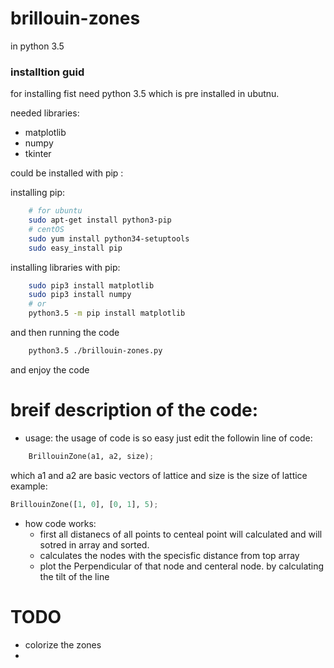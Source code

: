 # brillouin-zones
in python 3.5


### installtion guid
for installing fist need python 3.5 which is pre installed in ubutnu.

needed libraries:
- matplotlib
- numpy
- tkinter

could be installed with pip :

installing pip:
```bash
	# for ubuntu
	sudo apt-get install python3-pip
	# centOS
	sudo yum install python34-setuptools
	sudo easy_install pip
```
installing libraries with pip:
```bash
	sudo pip3 install matplotlib
	sudo pip3 install numpy
	# or
	python3.5 -m pip install matplotlib
```

and then running the code 
```bash
	python3.5 ./brillouin-zones.py
```
and enjoy the code




# breif description of the code:
- usage:
	the usage of code is so easy just edit the followin line of code:
```python
	BrillouinZone(a1, a2, size);
```
which a1 and a2 are basic vectors of lattice and size is the size of lattice
	example:
```python
BrillouinZone([1, 0], [0, 1], 5);
```

- how code works:
	- first all distanecs of all points to centeal point will calculated and will sotred in array and sorted.
	- calculates the nodes with the specisfic distance from top array
	- plot the Perpendicular of that node and centeral node. by calculating the tilt of the line 	


# TODO 
- colorize the zones
- 
